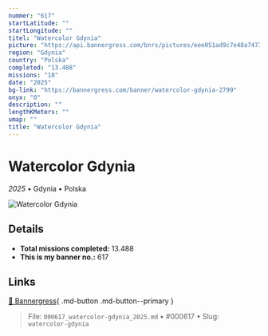 ```yaml
---
nummer: "617"
startLatitude: ""
startLongitude: ""
titel: "Watercolor Gdynia"
picture: "https://api.bannergress.com/bnrs/pictures/eee051ad9c7e48a747300f104a5ef880"
region: "Gdynia"
country: "Polska"
completed: "13.488"
missions: "18"
date: "2025"
bg-link: "https://bannergress.com/banner/watercolor-gdynia-2799"
onyx: "0"
description: ""
lengthKMeters: ""
umap: ""
title: "Watercolor Gdynia"
---
```

# Watercolor Gdynia

*2025* • Gdynia • Polska

![Watercolor Gdynia](https://api.bannergress.com/bnrs/pictures/eee051ad9c7e48a747300f104a5ef880)

## Details


- **Total missions completed:** 13.488
- **This is my banner no.:** 617




## Links
[🔗 Bannergress](https://bannergress.com/banner/watercolor-gdynia-2799){ .md-button .md-button--primary }



> File: `000617_watercolor-gdynia_2025.md` • #000617 • Slug: `watercolor-gdynia`
